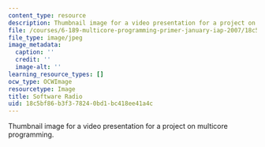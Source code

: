 ```yaml
---
content_type: resource
description: Thumbnail image for a video presentation for a project on multicore programming.
file: /courses/6-189-multicore-programming-primer-january-iap-2007/18c5bf86b3f378240bd1bc418ee41a4c_p4.jpg
file_type: image/jpeg
image_metadata:
  caption: ''
  credit: ''
  image-alt: ''
learning_resource_types: []
ocw_type: OCWImage
resourcetype: Image
title: Software Radio
uid: 18c5bf86-b3f3-7824-0bd1-bc418ee41a4c
---
```

Thumbnail image for a video presentation for a project on multicore programming.

